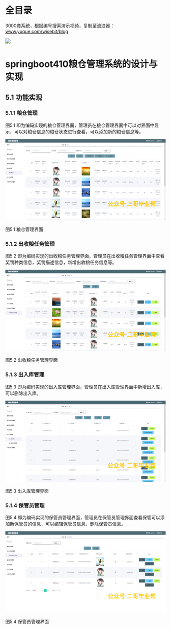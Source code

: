 # 全目录

3000套系统，根据编号搜索演示视频，复制至流浪器：www.yuque.com/wisebit/blog


![](https://bitwise.oss-cn-heyuan.aliyuncs.com/2024/11/06/qq_wechat.png)

# springboot410粮仓管理系统的设计与实现

## 5.1 功能实现
### 5.1.1 粮仓管理
图5.1 即为编码实现的粮仓管理界面，管理员在粮仓管理界面中可以对界面中显示，可以对粮仓信息的粮仓状态进行查看，可以添加新的粮仓信息等。

![](/md/blog.011.png)

图5.1 粮仓管理界面
### 5.1.2 出收粮任务管理
图5.2 即为编码实现的出收粮任务管理界面，管理员在出收粮任务管理界面中查看奖罚种类信息，奖罚描述信息，新增出收粮任务信息等。

![](/md/blog.012.png)

图5.2 出收粮任务管理界面
### 5.1.3 出入库管理
图5.3 即为编码实现的出入库管理界面，管理员在出入库管理界面中新增出入库，可以删除出入库。

![](/md/blog.013.png)

图5.3 出入库管理界面
### 5.1.4 保管员管理
图5.4 即为编码实现的保管员管理界面，管理员在保管员管理界面查看保管可以添加新保管员的信息，可以编辑保管员信息，删除保管员信息。

![](/md/blog.014.png)

图5.4 保管员管理界面

